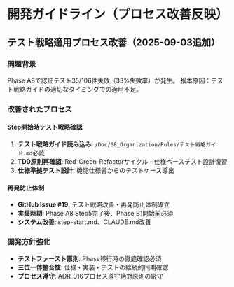 # 開発ガイドライン（プロセス改善反映）

## テスト戦略適用プロセス改善（2025-09-03追加）

### 問題背景
Phase A8で認証テスト35/106件失敗（33%失敗率）が発生。
根本原因：テスト戦略ガイドの適切なタイミングでの適用不足。

### 改善されたプロセス

#### Step開始時テスト戦略確認
1. **テスト戦略ガイド読み込み**: `/Doc/08_Organization/Rules/テスト戦略ガイド.md`必読
2. **TDD原則再確認**: Red-Green-Refactorサイクル・仕様ベーステスト設計復習
3. **仕様準拠テスト設計**: 機能仕様書からのテストケース導出

#### 再発防止体制
- **GitHub Issue #19**: テスト戦略改善・再発防止体制確立
- **実装時期**: Phase A8 Step5完了後、Phase B1開始前必須
- **システム改善**: step-start.md、CLAUDE.md改善

### 開発方針強化
- **テストファースト原則**: Phase移行時の徹底確認必須
- **三位一体整合性**: 仕様・実装・テストの継続的同期確認
- **プロセス遵守**: ADR_016プロセス遵守絶対原則の厳守